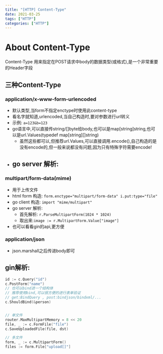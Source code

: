 ```yaml
---
title: "[HTTP] Content-Type"
date: 2021-03-25
tags: ["HTTP"]
categories: ["HTTP"]
---
```


# About Content-Type
Content-Type 用来指定在POST请求中body的数据类型(或格式),是一个非常重要的Header字段
## 三种Content-Type
### application/x-www-form-urlencoded
- 默认类型,当form不指定enctype时使用此content-type
- 看名字就知道,urlencoded,当自己构造时,要对参数进行url转义
- 示例: `a=123&b=123`
- go语言中,可以直接传string/[]byte给body,也可以是map[string]string,也可以是url.Values(typedef map[string][]string)
  - 虽然这些都可以,但推荐url.Values,可以直接调用.encode(),自己构造的是没有encode的,但一般来说都没有问题,因为只有特殊字符需要encode!
- go server 解析:
  - 
### multipart/form-data(mime)
- 用于上传文件
- html form 构造: `form.enctype="multipart/form-data" i.put:type="file"`
- go client 构造: `import "mime/multipart"`
- go server 解析: 
  - 首先解析: `r.ParseMultipartForm(1024 * 1024)`
  - 取出来:`image := r.MultipartForm.Value["image"] `
- 也可以看看gin的api,更方便
### application/json
- json.marshall之后传进body即可


## gin解析:
```go
id := c.Query("id")
c.PostForm("name")
// 也可以bind进一个结构体
// 推荐使用bind,可以很方便的进行表单验证
// get:BindQuery , post:bindjson/bindxml/...
c.ShouldBind(&person)


// 单文件
router.MaxMultipartMemory = 8 << 20 
file, _ := c.FormFile("file")
c.SaveUploadedFile(file, dst)

// 多文件
form, _ := c.MultipartForm()
files := form.File["upload[]"]

```